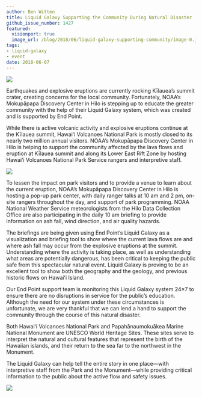 ```yaml
---
author: Ben Witten
title: Liquid Galaxy Supporting the Community During Natural Disaster
github_issue_number: 1427
featured:
  visionport: true
  image_url: /blog/2018/06/liquid-galaxy-supporting-community/image-0.jpg
tags:
- liquid-galaxy
- event
date: 2018-06-07
---
```


<img src="/blog/2018/06/liquid-galaxy-supporting-community/image-0.jpg" />

Earthquakes and explosive eruptions are currently rocking Kīlauea’s summit crater, creating concerns for the local community. Fortunately, NOAA’s Mokupāpapa Discovery Center in Hilo is stepping up to educate the greater community with the help of their Liquid Galaxy system, which was created and is supported by End Point.

While there is active volcanic activity and explosive eruptions continue at the Kīlauea summit, Hawaiʻi Volcanoes National Park is mostly closed to its nearly two million annual visitors. NOAA’s Mokupāpapa Discovery Center in Hilo is helping to support the community affected by the lava flows and eruption at Kīlauea summit and along its Lower East Rift Zone by hosting Hawaiʻi Volcanoes National Park Service rangers and interpretive staff. 

<img src="/blog/2018/06/liquid-galaxy-supporting-community/image-2.jpg" />

To lessen the impact on park visitors and to provide a venue to learn about the current eruption, NOAA’s Mokupāpapa Discovery Center in Hilo is hosting a pop-up park center, with daily ranger talks at 10 am and 2 pm, on-site rangers throughout the day, and support of park programming. NOAA National Weather Service meteorologists from the Hilo Data Collection Office are also participating in the daily 10 am briefing to provide information on ash fall, wind direction, and air quality hazards.

The briefings are being given using End Point’s Liquid Galaxy as a visualization and briefing tool to show where the current lava flows are and where ash fall may occur from the explosive eruptions at the summit. Understanding where the activity is taking place, as well as understanding what areas are potentially dangerous, has been critical to keeping the public safe from this spectacular natural event. Liquid Galaxy is proving to be an excellent tool to show both the geography and the geology, and previous historic flows on Hawaiʻi Island.
 
Our End Point support team is monitoring this Liquid Galaxy system 24×7 to ensure there are no disruptions in service for the public’s education. Although the need for our system under these circumstances is unfortunate, we are very thankful that we can lend a hand to support the community through the course of this natural disaster.

Both Hawaiʻi Volcanoes National Park and Papahānaumokuākea Marine National Monument are UNESCO World Heritage Sites. These sites serve to interpret the natural and cultural features that represent the birth of the Hawaiian islands, and their return to the sea far to the northwest in the Monument.

The Liquid Galaxy can help tell the entire story in one place—​with interpretive staff from the Park and the Monument—​while providing critical information to the public about the active flow and safety issues.

<img src="/blog/2018/06/liquid-galaxy-supporting-community/image-1.jpg" />

